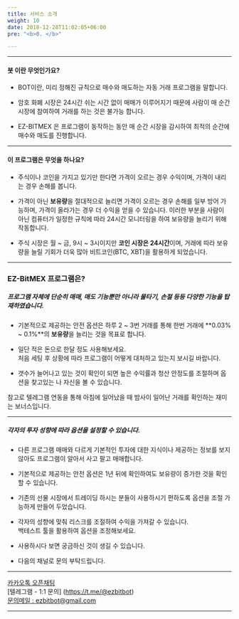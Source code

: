 ```yaml
---
title: 서비스 소개
weight: 10
date: 2018-12-28T11:02:05+06:00
pre: "<b>0. </b>"

---
```


---

#### 봇 이란 무엇인가요?

- BOT이란, 미리 정해진 규칙으로 매수와 매도하는 자동 거래 프로그램을 말합니다. 

- 암호 화폐 시장은 24시간 쉬는 시간 없이 매매가 이루어지기 때문에 사람이 매 순간 시장에 참여하여 거래를 하는 것은 불가능 합니다.


- EZ-BITMEX 은 프로그램이 동작하는 동안 매 순간 시장을 감시하여 최적의 순간에 매수와 매도를 진행합니다. 

---

#### 이 프로그램은 무엇을 하나요?


- 주식이나 코인을 가지고 있기만 한다면 가격이 오르는 경우 수익이며, 가격이 내리는 경우 손해를 봅니다.

- 가격이 아닌 **보유량**을 절대적으로 늘리면 가격이 오르는 경우 손해를 일부 방어 가능하며, 가격이 올라가는 경우 더 수익을 얻을 수 있습니다. 이러한 부분을 사람이 아닌 컴퓨터가 일정한 규칙에 따라 24시간 모니터링을 하여 보유량을 늘리기 위해 작동합니다. 

- 주식 시장은 월 ~ 금, 9시 ~ 3시이지만 **코인 시장은 24시간**이며, 거래에 따라 보유량을 늘릴 기회가 더욱 많아 비트코인(BTC, XBT)을 활용하게 되었습니다.

---

### EZ-BitMEX 프로그램은?


##### 프로그램 자체에 단순히 매매, 매도 기능뿐만 아니라 물타기, 손절 등등 다양한 기능을 탑재하였습니다.

- 기본적으로 제공하는 안전 옵션은 하루 2 ~ 3번 거래를 통해 한번 거래에 **0.03% ~ 0.1%**의 **보유량**을 늘리는 것을 목표로 합니다. 

- 일단 적은 돈으로 한달 정도 사용해보세요.</br>
처음 세팅 후 상황에 따라 프로그램이 어떻게 대처하고 있는지 보시길 바랍니다.</br>

- 갯수가 늘어나고 있는 것이 확인이 되면 높은 수익률과 청산 안정도를 조절하며 옵션을 찾고있는 나 자신을 볼 수 있습니다.

참고로 텔레그램 연동을 통해 아침에 일어났을 때 밤사이 일어난 거래를 확인하는 재미는 보너스입니다.

---

##### 각자의 투자 성향에 따라 옵션을 설정할 수 있습니다.

- 다른 프로그램 매매와 다르게 기본적인 투자에 대한 지식이나 제공하는 정보를 보지 않아도 프로그램이 알아서 사고 팔고 매매합니다.</br>

- 기본적으로 제공하는 안전 옵션은 1년 뒤에 확인하여도 보유량이 증가한 것을 확인할 수 있습니다.

- 기존의 선물 시장에서 트레이딩 하시는 분들이 사용하시기 편하도록 옵션을 조절 가능하게 만들어 두었습니다.</br>

- 각자의 성향에 맞춰 리스크를 조절하여 수익을 가져갈 수 있습니다.</br>
백테스트 툴을 활용하여 옵션을 조정해보세요. 

- 사용하시다 보면 궁금하신 것이 생길 수 있습니다.</br>
- 다음의 채널로 문의 부탁드립니다.

---

[카카오톡 오픈채팅](https://open.kakao.com/o/g8WJP1Hb)</br>
[텔레그램 - 1:1 문의] (https://t.me/@ezbitbot) </br>
[문의메일 : ezbitbot@gmail.com](mailto:ezbitbot@gmail.com)

---